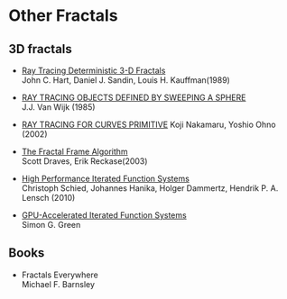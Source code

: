 # Other Fractals
## 3D fractals
- [Ray Tracing  Deterministic 3-D Fractals](http://delivery.acm.org/10.1145/80000/74363/p289-hart.pdf?ip=133.26.34.248&id=74363&acc=ACTIVE%20SERVICE&key=D2341B890AD12BFE%2EDE682B34580D1A94%2E4D4702B0C3E38B35%2E4D4702B0C3E38B35&CFID=880607056&CFTOKEN=24845145&__acm__=1482648511_561db24c3d8e428ce5ac25865fbaa34e)  
John C. Hart, Daniel J. Sandin, Louis H. Kauffman(1989)

- [RAY TRACING OBJECTS DEFINED BY SWEEPING A SPHERE](http://www.sciencedirect.com/science/article/pii/009784938590055X)  
J.J. Van Wijk (1985)
- [RAY TRACING FOR CURVES PRIMITIVE](http://wscg.zcu.cz/wscg2002/Papers_2002/A83.pdf)
Koji Nakamaru, Yoshio Ohno (2002)

- [The Fractal Frame Algorithm](http://flam3.com/flame.pdf)  
Scott Draves, Erik Reckase(2003)
- [High Performance Iterated Function Systems](https://jo.dreggn.org/home/2010_fractal_flames.pdf)  
Christoph Schied, Johannes Hanika, Holger Dammertz, Hendrik P. A. Lensch (2010)
- [GPU-Accelerated Iterated Function Systems](http://www.geocities.ws/simesgreen/gpuflame/GPU_ifs_final.pdf)  
Simon G. Green
## Books
- Fractals Everywhere  
Michael F. Barnsley

